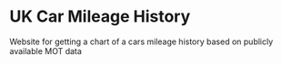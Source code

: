 # UK Car Mileage History
Website for getting a chart of a cars mileage history based on publicly available MOT data

